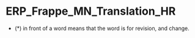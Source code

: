 # ERP_Frappe_MN_Translation_HR
*  (*) in front of a word means that the word is for revision, and change.
